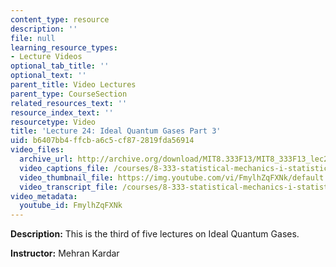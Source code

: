 ```yaml
---
content_type: resource
description: ''
file: null
learning_resource_types:
- Lecture Videos
optional_tab_title: ''
optional_text: ''
parent_title: Video Lectures
parent_type: CourseSection
related_resources_text: ''
resource_index_text: ''
resourcetype: Video
title: 'Lecture 24: Ideal Quantum Gases Part 3'
uid: b6407bb4-ffcb-a6c5-cf87-2819fda56914
video_files:
  archive_url: http://archive.org/download/MIT8.333F13/MIT8_333F13_lec24_300k.mp4
  video_captions_file: /courses/8-333-statistical-mechanics-i-statistical-mechanics-of-particles-fall-2013/e8ed224a2a4359bfb388531a5ecd2022_FmylhZqFXNk.vtt
  video_thumbnail_file: https://img.youtube.com/vi/FmylhZqFXNk/default.jpg
  video_transcript_file: /courses/8-333-statistical-mechanics-i-statistical-mechanics-of-particles-fall-2013/d1845cd7161125b471024dd0a0ff41eb_FmylhZqFXNk.pdf
video_metadata:
  youtube_id: FmylhZqFXNk
---
```


**Description:** This is the third of five lectures on Ideal Quantum Gases.

**Instructor:** Mehran Kardar
